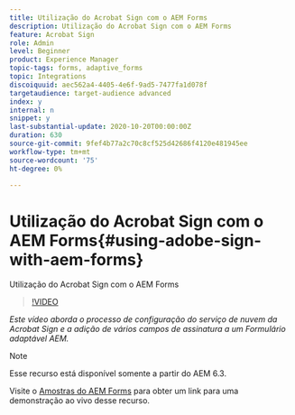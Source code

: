 ```yaml
---
title: Utilização do Acrobat Sign com o AEM Forms
description: Utilização do Acrobat Sign com o AEM Forms
feature: Acrobat Sign
role: Admin
level: Beginner
product: Experience Manager
topic-tags: forms, adaptive_forms
topic: Integrations
discoiquuid: aec562a4-4405-4e6f-9ad5-7477fa1d078f
targetaudience: target-audience advanced
index: y
internal: n
snippet: y
last-substantial-update: 2020-10-20T00:00:00Z
duration: 630
source-git-commit: 9fef4b77a2c70c8cf525d42686f4120e481945ee
workflow-type: tm+mt
source-wordcount: '75'
ht-degree: 0%

---
```



# Utilização do Acrobat Sign com o AEM Forms{#using-adobe-sign-with-aem-forms}

Utilização do Acrobat Sign com o AEM Forms

>[!VIDEO](https://video.tv.adobe.com/v/18696?quality=12&learn=on)

*Este vídeo aborda o processo de configuração do serviço de nuvem da Acrobat Sign e a adição de vários campos de assinatura a um Formulário adaptável AEM.*

>[!NOTE]
>
>Esse recurso está disponível somente a partir do AEM 6.3.

Visite o [Amostras do AEM Forms](https://forms.enablementadobe.com/content/samples/samples.html?query=0#formsandsign) para obter um link para uma demonstração ao vivo desse recurso.
